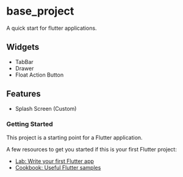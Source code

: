 # base_project

A quick start for flutter applications.
## Widgets
- TabBar
- Drawer
- Float Action Button
## Features
- Splash Screen (Custom)


### Getting Started

This project is a starting point for a Flutter application.


A few resources to get you started if this is your first Flutter project:

- [Lab: Write your first Flutter app](https://flutter.io/docs/get-started/codelab)
- [Cookbook: Useful Flutter samples](https://flutter.io/docs/cookbook)


